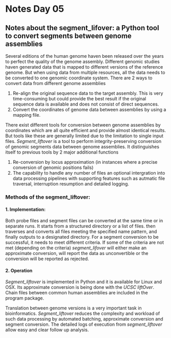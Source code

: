 # Notes Day 05

## Notes about the segment_lifover: a Python tool to convert segments between genome assemblies

Several editions of the human genome haven been released over the years to perfect the quality of the genome assembly. Different genomic studies haven generated data that is mapped to different versions of the reference genome. But when using data from multiple resources, all the data needs to be converted to one genomic coordinate system.
There are 2 ways to convert data from different genome assemblies
  1. Re-align the original sequence data to the target assembly. This is very time-consuming but could provide the best result if the original sequence data is available and does not consist of direct sequences.
  2. Convert the coordinates of genome data between assemblies by using a mapping file.

There exist different tools for conversion between genome assemblies by coordinates which are all quite efficient and provide almost identical results. But tools like these are generally limited due to the limitation to single input files.
*Segment_liftover* is a tool to perform integrity-preserving conversion of genomic segments data between genome assemblies. It distinguishes itself to previous tools by 2 major additional functions
  1. Re-conversion by locus approximation (in instances where a precise conversion of genomic positions fails)
  2. The capability to handle any number of files an optional intergration into data processing pipelines with supporting features such as autmatic file traversal, interruption resumption and detailed logging.

### Methods of the segment_liftover:
#### 1. Implementation:
Both probe files and segment files can be converted at the same time or in separate runs. It starts from a structured directory or a list of files. then traverses and converts all files meeting the specified name pattern, and finally outputs to a designated directory.
For a segment conversion to be successful, it needs to meet different criteria. If some of the criteria are not met (depending on the criteria) *segment_lifover* will either make an approximate conversion, will report the data as unconvertible or the conversion will be reported as rejected.


#### 2. Operation
*Segment_liftover* is implemented in Python and it is available for Linux and OSX. Its approximate conversion is being done with the *UCSC liftOver*. Chain files between common human assemblies are included in the program package.

Translation between genome versions is a very important task in bioinformatics. *Segment_liftover* reduces the complexity and workload of such data processing by automated batching, approximate conversion and segment conversion. The detailed logs of execution from *segment_liftover* allow easy and clear follow up analysis.
